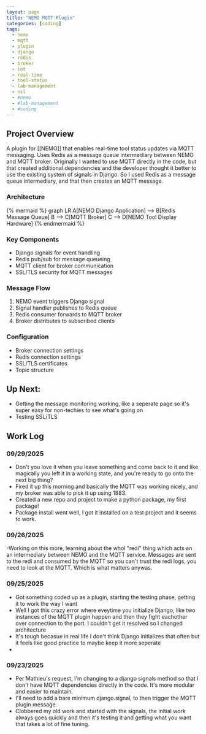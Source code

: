```yaml
---
layout: page
title: "NEMO MQTT Plugin"
categories: [coding]
tags: 
  - nemo
  - mqtt
  - plugin
  - django
  - redis
  - broker
  - iot
  - real-time
  - tool-status
  - lab-management
  - ssl
  - #nemo
  - #lab-management
  - #coding
---
```


## Project Overview
A plugin for [[NEMO]] that enables real-time tool status updates via MQTT messaging. Uses Redis as a message queue intermediary between NEMO and MQTT broker. Originally I wanted to use MQTT directly in the code, but that created additional dependencies and the developer thought it better to use the existing system of signals in Django. So I used Redis as a message queue intermediary, and that then creates an MQTT message.

### Architecture
{% mermaid %}
graph LR
    A[NEMO Django Application] --> B[Redis Message Queue]
    B --> C[MQTT Broker]
    C --> D[NEMO Tool Display Hardware]
{% endmermaid %}

### Key Components
- Django signals for event handling
- Redis pub/sub for message queueing 
- MQTT client for broker communication
- SSL/TLS security for MQTT messages

### Message Flow
1. NEMO event triggers Django signal
2. Signal handler publishes to Redis queue
3. Redis consumer forwards to MQTT broker
4. Broker distributes to subscribed clients

### Configuration
- Broker connection settings
- Redis connection settings
- SSL/TLS certificates
- Topic structure

## Up Next:
- Getting the message monitoring working, like a seperate page so it's super easy for non-techies to see what's going on
- Testing SSL/TLS


## Work Log

### 09/29/2025
- Don't you love it when you leave something and come back to it and like magically you left it in a working state, and you're ready to go onto the next big thing?
- Fired it up this morning and basically the MQTT was working nicely, and my broker was able to pick it up using 1883.
- Created a new repo and project to make a python package, my first package!
- Package install went well, I got it installed on a test project and it seems to work.

### 09/26/2025
-Working on this more, learning about the whol "redi" thing which acts an an intermediary between NEMO and the MQTT service. Messages are sent to the redi and consumed by the MQTT so you can't trust the redi logs, you need to look at the MQTT. Which is what matters anywas. 

### 09/25/2025
- Got something coded up as a plugin, starting the testing phase, getting it to work the way I want
- Well I got this crazy error where eveytime you initialize Django, like two instances of the MQTT plugin happen and then they fight eachother over connection to the port. I couldn't get it resolved so I changed architecture
- It's tough becasue in real life I don't think Django initializes that often but it feels like good practice to maybe keep it more seperate
- 

### 09/23/2025
- Per Mathieu's request, I'm changing to a django signals method so that I don't have MQTT dependencies directly in the code. It's more modular and easier to maintain.
- I'll need to add a bare minimum django.signal, to then trigger the MQTT plugin message.
- Clobbered my old work and started with the signals, the initial work always goes quickly and then it's testing it and getting what you want that takes a lot of fine tuning. 